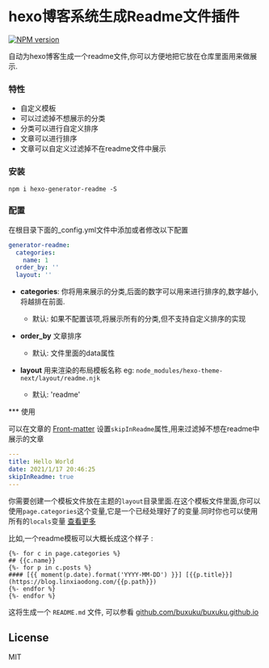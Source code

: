 # hexo博客系统生成Readme文件插件

[![NPM version](https://badge.fury.io/js/hexo-generator-index.svg)](https://www.npmjs.com/package/hexo-generator-readme)

自动为hexo博客生成一个readme文件,你可以方便地把它放在仓库里面用来做展示.

### 特性

* 自定义模板
* 可以过滤掉不想展示的分类
* 分类可以进行自定义排序
* 文章可以进行排序
* 文章可以自定义过滤掉不在readme文件中展示

### 安装

```shell
npm i hexo-generator-readme -S
```

### 配置

在根目录下面的_config.yml文件中添加或者修改以下配置

```yaml
generator-readme:
  categories:
    name: 1
  order_by: ''
  layout: ''
```

* **categories**: 你将用来展示的分类,后面的数字可以用来进行排序的,数字越小,将越排在前面.
    * 默认: 如果不配置该项,将展示所有的分类,但不支持自定义排序的实现 

* **order_by** 文章排序
    * 默认: 文件里面的data属性

* **layout** 用来渲染的布局模板名称 eg: `node_modules/hexo-theme-next/layout/readme.njk`
    * 默认: 'readme'

*** 使用

可以在文章的 [Front-matter](https://hexo.io/docs/front-matter) 设置`skipInReadme`属性,用来过滤掉不想在readme中展示的文章 

```yaml
---
title: Hello World
date: 2021/1/17 20:46:25
skipInReadme: true
---
```

你需要创建一个模板文件放在主题的`layout`目录里面.在这个模板文件里面,你可以使用`page.categories`这个变量,它是一个已经处理好了的变量.同时你也可以使用所有的`locals`变量
[查看更多](https://hexo.io/api/locals)

比如,一个readme模板可以大概长成这个样子 :

```template
{%- for c in page.categories %}
## {{c.name}}
{%- for p in c.posts %}
#### [{{ moment(p.date).format('YYYY-MM-DD') }}] [{{p.title}}](https://blog.linxiaodong.com/{{p.path}})
{%- endfor %}
{%- endfor %}
```

这将生成一个 `README.md` 文件, 可以参看 [github.com/buxuku/buxuku.github.io](https://github.com/buxuku/buxuku.github.io)

## License

MIT

